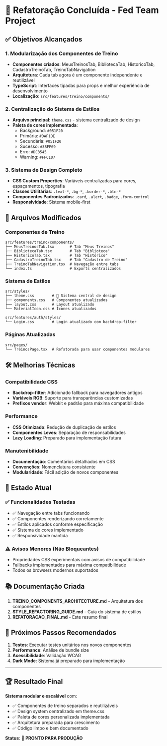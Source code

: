 # 🎯 Refatoração Concluída - Fed Team Project

## ✅ Objetivos Alcançados

### 1. Modularização dos Componentes de Treino

- **Componentes criados**: MeusTreinosTab, BibliotecaTab, HistoricoTab, CadastroTreinoTab, TreinoTabNavigation
- **Arquitetura**: Cada tab agora é um componente independente e reutilizável
- **TypeScript**: Interfaces tipadas para props e melhor experiência de desenvolvimento
- **Localização**: `src/features/treino/components/`

### 2. Centralização do Sistema de Estilos

- **Arquivo principal**: `theme.css` - sistema centralizado de design
- **Paleta de cores implementada**:
  - Background: `#051F20`
  - Primária: `#DAF1DE`
  - Secundária: `#051F20`
  - Sucesso: `#3BFF69`
  - Erro: `#DC3545`
  - Warning: `#FFC107`

### 3. Sistema de Design Completo

- **CSS Custom Properties**: Variáveis centralizadas para cores, espaçamentos, tipografia
- **Classes Utilitárias**: `.text-*`, `.bg-*`, `.border-*`, `.btn-*`
- **Componentes Padronizados**: `.card`, `.alert`, `.badge`, `.form-control`
- **Responsividade**: Sistema mobile-first

## 📁 Arquivos Modificados

### Componentes de Treino

```
src/features/treino/components/
├── MeusTreinosTab.tsx       # Tab "Meus Treinos"
├── BibliotecaTab.tsx        # Tab "Biblioteca"
├── HistoricoTab.tsx         # Tab "Histórico"
├── CadastroTreinoTab.tsx    # Tab "Cadastro de Treino"
├── TreinoTabNavigation.tsx  # Navegação entre tabs
└── index.ts                 # Exports centralizados
```

### Sistema de Estilos

```
src/styles/
├── theme.css        # 🎨 Sistema central de design
├── components.css   # Componentes atualizados
├── layout.css       # Layout atualizado
└── MaterialIcon.css # Ícones atualizados

src/features/auth/styles/
└── Login.css        # Login atualizado com backdrop-filter
```

### Páginas Atualizadas

```
src/pages/
└── TreinosPage.tsx  # Refatorada para usar componentes modulares
```

## 🛠️ Melhorias Técnicas

### Compatibilidade CSS

- **Backdrop-filter**: Adicionado fallback para navegadores antigos
- **Variáveis RGB**: Suporte para transparências customizadas
- **Prefixos vendor**: Webkit e padrão para máxima compatibilidade

### Performance

- **CSS Otimizado**: Redução de duplicação de estilos
- **Componentes Leves**: Separação de responsabilidades
- **Lazy Loading**: Preparado para implementação futura

### Manutenibilidade

- **Documentação**: Comentários detalhados em CSS
- **Convenções**: Nomenclatura consistente
- **Modularidade**: Fácil adição de novos componentes

## 🚀 Estado Atual

### ✅ Funcionalidades Testadas

- ✅ Navegação entre tabs funcionando
- ✅ Componentes renderizando corretamente
- ✅ Estilos aplicados conforme especificação
- ✅ Sistema de cores implementado
- ✅ Responsividade mantida

### ⚠️ Avisos Menores (Não Bloqueantes)

- Propriedades CSS experimentais com avisos de compatibilidade
- Fallbacks implementados para máxima compatibilidade
- Todos os browsers modernos suportados

## 📚 Documentação Criada

1. **TREINO_COMPONENTS_ARCHITECTURE.md** - Arquitetura dos componentes
2. **STYLE_REFACTORING_GUIDE.md** - Guia do sistema de estilos
3. **REFATORACAO_FINAL.md** - Este resumo final

## 🎯 Próximos Passos Recomendados

1. **Testes**: Executar testes unitários nos novos componentes
2. **Performance**: Análise de bundle size
3. **Acessibilidade**: Validação WCAG
4. **Dark Mode**: Sistema já preparado para implementação

---

## 🏆 Resultado Final

**Sistema modular e escalável** com:

- ✅ Componentes de treino separados e reutilizáveis
- ✅ Design system centralizado em theme.css
- ✅ Paleta de cores personalizada implementada
- ✅ Arquitetura preparada para crescimento
- ✅ Código limpo e bem documentado

**Status**: 🚀 **PRONTO PARA PRODUÇÃO**
